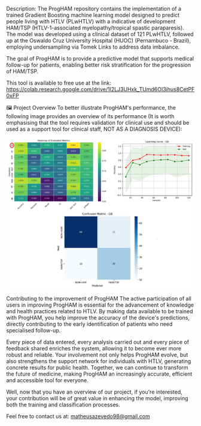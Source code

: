 Description:
The ProgHAM repository contains the implementation of a trained Gradient Boosting machine learning model designed to predict people living with HTLV (PLwHTLV) with a indicative of development HAM/TSP (HTLV-1-associated myelopathy/tropical spastic paraparesis). The model was developed using a clinical dataset of 121 PLwHTLV, followed up at the Oswaldo Cruz University Hospital (HUOC) (Pernambuco - Brazil), employing undersampling via Tomek Links to address data imbalance.

The goal of ProgHAM is to provide a predictive model that supports medical follow-up for patients, enabling better risk stratification for the progression of HAM/TSP.

This tool is available to free use at the link:
https://colab.research.google.com/drive/1l2LJ3UHxk_TUmd6OI3ihus8CetPF0xFP

🖼 Project Overview
To better illustrate ProgHAM's performance, the following image provides an overview of its performance (It is worth emphasising that the tool requires validation for clinical use and should be used as a support tool for clinical staff, NOT AS A DIAGNOSIS DEVICE):

<p align="center"> <img src="Overview.png" alt="Project Overview" width="600"> </p>

Contributing to the improvement of ProgHAM The active participation of all users in improving ProgHAM is essential for the advancement of knowledge and health practices related to HTLV. By making data available to be trained with ProgHAM, you help improve the accuracy of the device's predictions, directly contributing to the early identification of patients who need specialised follow-up.

Every piece of data entered, every analysis carried out and every piece of feedback shared enriches the system, allowing it to become ever more robust and reliable. Your involvement not only helps ProgHAM evolve, but also strengthens the support network for individuals with HTLV, generating concrete results for public health. Together, we can continue to transform the future of medicine, making ProgHAM an increasingly accurate, efficient and accessible tool for everyone.

Well, now that you have an overview of our project, if you're interested, your contribution will be of great value in enhancing the model, improving both the training and classification processes.

Feel free to contact us at: matheusazevedo98@gmail.com

